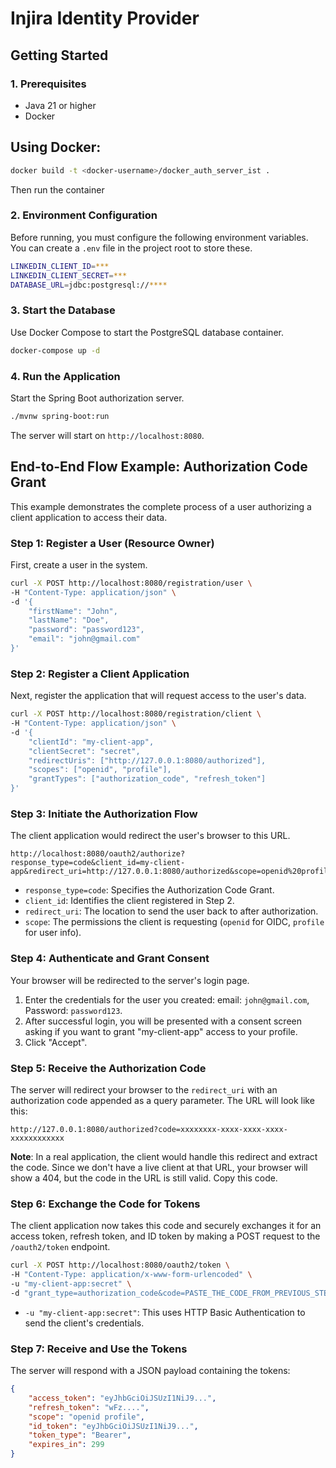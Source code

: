# Injira Identity Provider

## Getting Started

### 1. Prerequisites

- Java 21 or higher
- Docker
## Using Docker:

```bash
docker build -t <docker-username>/docker_auth_server_ist .
```

Then run the container

### 2. Environment Configuration

Before running, you must configure the following environment variables. You can create a `.env` file in the project root to store these.

```bash
LINKEDIN_CLIENT_ID=***
LINKEDIN_CLIENT_SECRET=***
DATABASE_URL=jdbc:postgresql://****
```

### 3. Start the Database

Use Docker Compose to start the PostgreSQL database container.

```bash
docker-compose up -d
```

### 4. Run the Application

Start the Spring Boot authorization server.

```bash
./mvnw spring-boot:run
```

The server will start on `http://localhost:8080`.

## End-to-End Flow Example: Authorization Code Grant

This example demonstrates the complete process of a user authorizing a client application to access their data.

### Step 1: Register a User (Resource Owner)

First, create a user in the system.

```bash
curl -X POST http://localhost:8080/registration/user \
-H "Content-Type: application/json" \
-d '{
    "firstName": "John",
    "lastName": "Doe",
    "password": "password123",
    "email": "john@gmail.com"
}'
```

### Step 2: Register a Client Application

Next, register the application that will request access to the user's data.

```bash
curl -X POST http://localhost:8080/registration/client \
-H "Content-Type: application/json" \
-d '{
    "clientId": "my-client-app",
    "clientSecret": "secret",
    "redirectUris": ["http://127.0.0.1:8080/authorized"],
    "scopes": ["openid", "profile"],
    "grantTypes": ["authorization_code", "refresh_token"]
}'
```

### Step 3: Initiate the Authorization Flow

The client application would redirect the user's browser to this URL.

```
http://localhost:8080/oauth2/authorize?response_type=code&client_id=my-client-app&redirect_uri=http://127.0.0.1:8080/authorized&scope=openid%20profile
```

- `response_type=code`: Specifies the Authorization Code Grant.
- `client_id`: Identifies the client registered in Step 2.
- `redirect_uri`: The location to send the user back to after authorization.
- `scope`: The permissions the client is requesting (`openid` for OIDC, `profile` for user info).

### Step 4: Authenticate and Grant Consent

Your browser will be redirected to the server's login page.

1. Enter the credentials for the user you created: email: `john@gmail.com`, Password: `password123`.
2. After successful login, you will be presented with a consent screen asking if you want to grant "my-client-app" access to your profile.
3. Click "Accept".

### Step 5: Receive the Authorization Code

The server will redirect your browser to the `redirect_uri` with an authorization code appended as a query parameter. The URL will look like this:

```
http://127.0.0.1:8080/authorized?code=xxxxxxxx-xxxx-xxxx-xxxx-xxxxxxxxxxxx
```

**Note**: In a real application, the client would handle this redirect and extract the code. Since we don't have a live client at that URL, your browser will show a 404, but the code in the URL is still valid. Copy this code.

### Step 6: Exchange the Code for Tokens

The client application now takes this code and securely exchanges it for an access token, refresh token, and ID token by making a POST request to the `/oauth2/token` endpoint.

```bash
curl -X POST http://localhost:8080/oauth2/token \
-H "Content-Type: application/x-www-form-urlencoded" \
-u "my-client-app:secret" \
-d "grant_type=authorization_code&code=PASTE_THE_CODE_FROM_PREVIOUS_STEP&redirect_uri=http://127.0.0.1:8080/authorized"
```

- `-u "my-client-app:secret"`: This uses HTTP Basic Authentication to send the client's credentials.

### Step 7: Receive and Use the Tokens

The server will respond with a JSON payload containing the tokens:

```json
{
    "access_token": "eyJhbGciOiJSUzI1NiJ9...",
    "refresh_token": "wFz....",
    "scope": "openid profile",
    "id_token": "eyJhbGciOiJSUzI1NiJ9...",
    "token_type": "Bearer",
    "expires_in": 299
}
```
